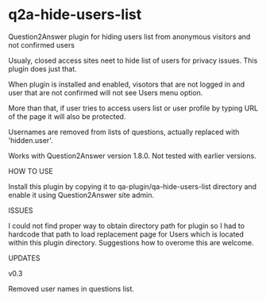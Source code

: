 # q2a-hide-users-list
Question2Answer plugin for hiding users list from anonymous visitors and not confirmed users

Usualy, closed access sites neet to hide list of users for privacy issues. This plugin does just that.

When plugin is installed and enabled, visotors that are not logged in and user that are not confirmed will not see Users menu option. 

More than that, if user tries to access users list or user profile by typing URL of the page it will also be protected.

Usernames are removed from lists of questions, actually replaced with 'hidden.user'.

Works with Question2Answer version 1.8.0. Not tested with earlier versions.


HOW TO USE

Install this plugin by copying it to qa-plugin/qa-hide-users-list directory and enable it using Question2Answer site admin.


ISSUES

I could not find proper way to obtain directory path for plugin so I had to hardcode that path to load replacement page for Users which is located within this plugin directory. Suggestions how to overome this are welcome.


UPDATES


v0.3

Removed user names in questions list.
